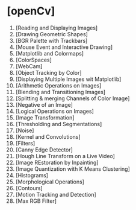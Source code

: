 # [openCv]
1. [Reading and Displaying Images]
2. [Drawing Geometric Shapes]
3. [BGR Palette with Trackbars]
4. [Mouse Event and Interactive Drawing]
5. [Matplotlib and Colormaps]
6. [ColorSpaces]
7. [WebCam]
8. [Object Tracking by Color]
9. [Displaying Multiple Images wit Matplotlib]
10. [Arithmetic Operations on Images]
11. [Blending and Transitioning Images]
12. [Splitting & merging Channels of Color Image]
13. [Negative of an Image]
14. [Logical Operations on Images]
15. [Image Transformation]
16. [Thresholding and Segmentations]
17. [Noise]
18. [Kernel and Convolutions]
19. [Filters]
20. [Canny Edge Detector]
21. [Hough Line Transform on a Live Video]
22. [Image REstoration by Inpainting]
23. [Image Quantization with K Means Clustering]
24. [Histograms]
25. [Morphological Operations]
26. [Contours]
27. [Motion Tracking and Detection]
28. [Max RGB Filter]
